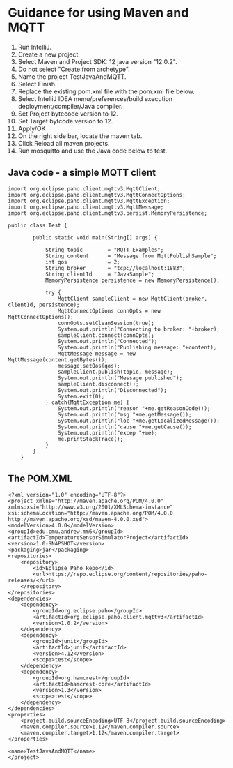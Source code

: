 # Guidance for using Maven and MQTT

1. Run IntelliJ.
2. Create a new project.
3. Select Maven and Project SDK: 12 java version "12.0.2".
4. Do not select "Create from archetype".
5. Name the project TestJavaAndMQTT.
6. Select Finish.
7. Replace the existing pom.xml file with the pom.xml file below.
8. Select IntelliJ IDEA menu/preferences/build execution deployment/compiler/Java compiler.
9. Set Project bytecode version to 12.
10. Set Target bytcode version to 12.
11. Apply/OK
12. On the right side bar, locate the maven tab.
13. Click Reload all maven projects.
14. Run mosquitto and use the Java code below to test.


## Java code - a simple MQTT client
```
import org.eclipse.paho.client.mqttv3.MqttClient;
import org.eclipse.paho.client.mqttv3.MqttConnectOptions;
import org.eclipse.paho.client.mqttv3.MqttException;
import org.eclipse.paho.client.mqttv3.MqttMessage;
import org.eclipse.paho.client.mqttv3.persist.MemoryPersistence;

public class Test {

        public static void main(String[] args) {

            String topic        = "MQTT Examples";
            String content      = "Message from MqttPublishSample";
            int qos             = 2;
            String broker       = "tcp://localhost:1883";
            String clientId     = "JavaSample";
            MemoryPersistence persistence = new MemoryPersistence();

            try {
                MqttClient sampleClient = new MqttClient(broker, clientId, persistence);
                MqttConnectOptions connOpts = new MqttConnectOptions();
                connOpts.setCleanSession(true);
                System.out.println("Connecting to broker: "+broker);
                sampleClient.connect(connOpts);
                System.out.println("Connected");
                System.out.println("Publishing message: "+content);
                MqttMessage message = new MqttMessage(content.getBytes());
                message.setQos(qos);
                sampleClient.publish(topic, message);
                System.out.println("Message published");
                sampleClient.disconnect();
                System.out.println("Disconnected");
                System.exit(0);
            } catch(MqttException me) {
                System.out.println("reason "+me.getReasonCode());
                System.out.println("msg "+me.getMessage());
                System.out.println("loc "+me.getLocalizedMessage());
                System.out.println("cause "+me.getCause());
                System.out.println("excep "+me);
                me.printStackTrace();
            }
        }
    }
```



## The POM.XML
```
<?xml version="1.0" encoding="UTF-8"?>
<project xmlns="http://maven.apache.org/POM/4.0.0" xmlns:xsi="http://www.w3.org/2001/XMLSchema-instance" xsi:schemaLocation="http://maven.apache.org/POM/4.0.0 http://maven.apache.org/xsd/maven-4.0.0.xsd">
<modelVersion>4.0.0</modelVersion>
<groupId>edu.cmu.andrew.mm6</groupId>
<artifactId>TemperatureSensorSimulatorProject</artifactId>
<version>1.0-SNAPSHOT</version>
<packaging>jar</packaging>
<repositories>
    <repository>
        <id>Eclipse Paho Repo</id>
        <url>https://repo.eclipse.org/content/repositories/paho-releases/</url>
    </repository>
</repositories>
<dependencies>
    <dependency>
        <groupId>org.eclipse.paho</groupId>
        <artifactId>org.eclipse.paho.client.mqttv3</artifactId>
        <version>1.0.2</version>
    </dependency>
    <dependency>
        <groupId>junit</groupId>
        <artifactId>junit</artifactId>
        <version>4.12</version>
        <scope>test</scope>
    </dependency>
    <dependency>
        <groupId>org.hamcrest</groupId>
        <artifactId>hamcrest-core</artifactId>
        <version>1.3</version>
        <scope>test</scope>
    </dependency>
</dependencies>
<properties>
    <project.build.sourceEncoding>UTF-8</project.build.sourceEncoding>
    <maven.compiler.source>1.12</maven.compiler.source>
    <maven.compiler.target>1.12</maven.compiler.target>
</properties>

<name>TestJavaAndMQTT</name>
</project>
```
